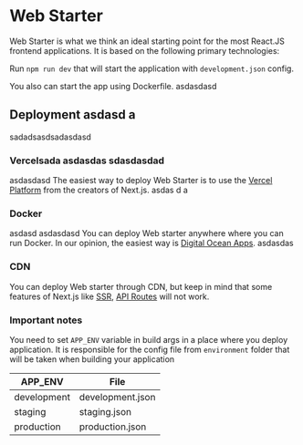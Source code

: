 # Web Starter

Web Starter is what we think an ideal starting point for the most React.JS frontend applications. It is based on the following primary technologies:

Run ```npm run dev``` that will start the application with ```development.json``` config.

You also can start the app using Dockerfile.
 asdasdasd 
## Deployment asdasd a
 sadadsasdsadasdasd
### Vercelsada asdasdas sdasdasdad
asdasdasd
The easiest way to deploy Web Starter is to use the [Vercel Platform](https://vercel.com/) from the creators of Next.js.
 asdas d a
### Docker
asdasd  asdasdasd 
You can deploy Web starter anywhere where you can run Docker. In our opinion, the easiest way is [Digital Ocean Apps](https://www.digitalocean.com/products/app-platform).
asdasdas
### CDN

You can deploy Web starter through CDN, but keep in mind that some features of Next.js like [SSR](https://nextjs.org/docs/basic-features/pages#server-side-rendering), [API Routes](https://nextjs.org/docs/api-routes/introduction) will not work.

### Important notes

You need to set ```APP_ENV``` variable in build args in a place where you deploy application. It is responsible for the config file from ```environment``` folder that will be taken when building your application


| APP_ENV       | File          |
| ------------- | ------------- |
| development   | development.json  |
| staging       | staging.json  |
| production    | production.json  |
